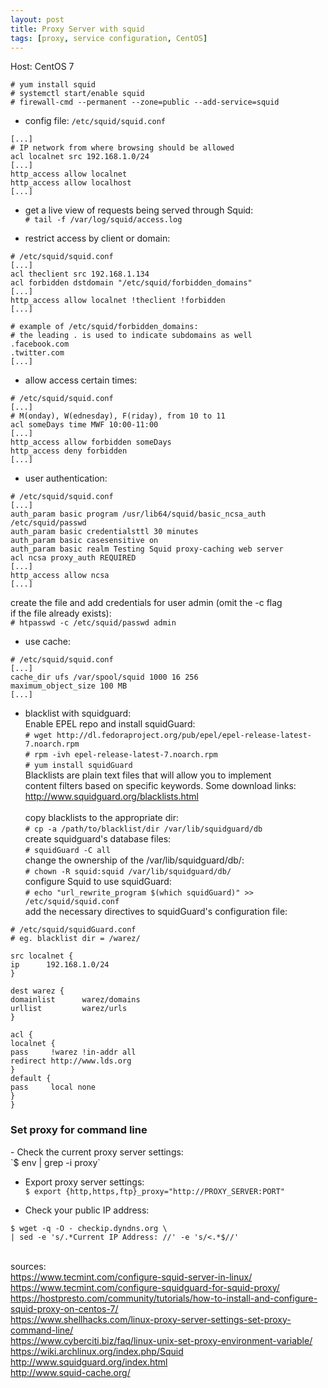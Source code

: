 ```yaml
---
layout: post
title: Proxy Server with squid
tags: [proxy, service configuration, CentOS]
---
```


Host: CentOS 7<br>

`# yum install squid`<br>
`# systemctl start/enable squid`<br>
`# firewall-cmd --permanent --zone=public --add-service=squid`<br>

- config file: `/etc/squid/squid.conf`
```
[...]
# IP network from where browsing should be allowed
acl localnet src 192.168.1.0/24
[...]
http_access allow localnet
http_access allow localhost
[...]
```

- get a live view of requests being served through Squid:<br>
`# tail -f /var/log/squid/access.log`<br>

- restrict access by client or domain:<br>
```
# /etc/squid/squid.conf
[...]
acl theclient src 192.168.1.134
acl forbidden dstdomain "/etc/squid/forbidden_domains"
[...]
http_access allow localnet !theclient !forbidden
[...]
```
```
# example of /etc/squid/forbidden_domains:
# the leading . is used to indicate subdomains as well
.facebook.com
.twitter.com
[...]
```

- allow access certain times:<br>
```
# /etc/squid/squid.conf
[...]
# M(onday), W(ednesday), F(riday), from 10 to 11
acl someDays time MWF 10:00-11:00
[...]
http_access allow forbidden someDays
http_access deny forbidden
[...]
```

- user authentication:<br>
```
# /etc/squid/squid.conf
[...]
auth_param basic program /usr/lib64/squid/basic_ncsa_auth /etc/squid/passwd
auth_param basic credentialsttl 30 minutes
auth_param basic casesensitive on
auth_param basic realm Testing Squid proxy-caching web server
acl ncsa proxy_auth REQUIRED
[...]
http_access allow ncsa
[...]
```
create the file and add credentials for user admin (omit the -c flag <br>
if the file already exists):<br>
`# htpasswd -c /etc/squid/passwd admin`

- use cache:<br>
```
# /etc/squid/squid.conf
[...]
cache_dir ufs /var/spool/squid 1000 16 256
maximum_object_size 100 MB
[...]
```

- blacklist with squidguard:<br>
Enable EPEL repo and install squidGuard:<br>
`# wget http://dl.fedoraproject.org/pub/epel/epel-release-latest-7.noarch.rpm`<br>
`# rpm -ivh epel-release-latest-7.noarch.rpm`<br>
`# yum install squidGuard`<br>
Blacklists are plain text files that will allow you to implement <br>
content filters based on specific keywords. Some download links:<br>
http://www.squidguard.org/blacklists.html<br><br>
copy blacklists to the appropriate dir:<br>
`# cp -a /path/to/blacklist/dir /var/lib/squidguard/db`<br>
create squidguard's database files:<br>
`# squidGuard -C all`<br>
change the ownership of the /var/lib/squidguard/db/:<br>
`# chown -R squid:squid /var/lib/squidguard/db/`<br>
configure Squid to use squidGuard:<br>
`# echo "url_rewrite_program $(which squidGuard)" >> /etc/squid/squid.conf`<br>
add the necessary directives to squidGuard's configuration file:<br>
```
# /etc/squid/squidGuard.conf
# eg. blacklist dir = /warez/

src localnet {
ip      192.168.1.0/24
}

dest warez {
domainlist      warez/domains
urllist         warez/urls
}

acl {
localnet {
pass     !warez !in-addr all
redirect http://www.lds.org
}
default {
pass     local none
}
}
```

<H3>Set proxy for command line</H3>
- Check the current proxy server settings:<br>
`$ env | grep -i proxy`<br>

- Export proxy server settings:<br>
`$ export {http,https,ftp}_proxy="http://PROXY_SERVER:PORT"`

- Check your public IP address:<br>
```
$ wget -q -O - checkip.dyndns.org \
| sed -e 's/.*Current IP Address: //' -e 's/<.*$//'
```

<br>sources:<br>
https://www.tecmint.com/configure-squid-server-in-linux/<br>
https://www.tecmint.com/configure-squidguard-for-squid-proxy/<br>
https://hostpresto.com/community/tutorials/how-to-install-and-configure-squid-proxy-on-centos-7/<br>
https://www.shellhacks.com/linux-proxy-server-settings-set-proxy-command-line/<br>
https://www.cyberciti.biz/faq/linux-unix-set-proxy-environment-variable/<br>
https://wiki.archlinux.org/index.php/Squid<br>
http://www.squidguard.org/index.html<br>
http://www.squid-cache.org/<br>

